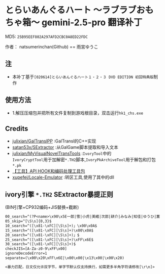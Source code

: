 # とらいあんぐるハート ～ラブラブおもちゃ箱～ gemini-2.5-pro 翻译补丁

MD5: `25B95EEF802A297AFD2CBC0A8ED22FDC`

作者： natsumerinchan(Github) == 雨宮ゆうこ

## 注

- 本补丁基于`[020614]とらいあんぐるハート１・２・３ DVD EDITION 初回特典版`制作

## 使用方法

- 1.解压压缩包并把所有文件复制到游戏根目录，双击运行`hk1_chs.exe`

## Credits

- [julixian/GalTranslPP](https://github.com/julixian/GalTranslPP.git) :GalTransl的C++实现
- [satan53x/SExtractor](https://github.com/satan53x/SExtractor.git) :从GalGame脚本提取和导入文本
- [julixian/MyVisualNovelTransTools](https://github.com/julixian/MyVisualNovelTransTools.git) :`IvoryTool`中的  
`IvoryCryptTool`用于加解密`*.TH2`脚本,`IvoryPkArchiveTool`用于解包和打包`*.pk`
- [【工具】API HOOK和编码处理工具包](https://www.ai2.moe/topic/29225-【工具】api-hook和编码处理工具包)
- [xupefei/Locale-Emulator](https://github.com/xupefei/Locale-Emulator.git) :转区工具,使用了其中的dll

## ivory引擎 `*.TH2` SExtractor暴提正则

(BIN引擎+CP932编码+JIS替换+截断)

```txt
00_search=^(?P<name>\x90\x5E一郎|雪|小虎|美緒|次郎|耕介|みなみ|知佳|ゆうひ|薫|\x90\x5E雪|愛|リスティ|七瀬|瞳|さくら|唯子|いづみ|\x8F\x5C六夜|小鳥|御架月|\x8B\x7C華|ななか|望|裕子|\x8A\x5B|女の人|猫|焼肉屋の親父|店員|？？？|氷那|\x83\x7D\x83\x58\x83\x5E\x81\x5B|ことら|あかげ|黒影|一同|子猫|子供|みみ|バスケ部員達|ぎんめ|さんざし|やまじ|ゆっこ|女の子|ざから|さすけ|医師|ゴマ|柳|みなみ・子供|耕介・\x90\x5E一郎|唯子・美緒|\x90\x5E雪・薫|薫・耕介|審判|哲平|触手|全員|二人|３人)$
05_skip=^[\S\s]{0,3}$
10_search=^([\x81-\xFC][\S\s]+)」\x00\x0A$
15_search=^([\x81-\xFC][\S\s]+)\x00\x0A$
20_search=^([\x81-\xFC][\S\s]+)」$
25_search=^([\x81-\xFC][\S\s]+)\xFF\x6E$
30_search=^([\x81-\xFC][\S\s]+)$
checkJIS=[A-Za-z0-9\xFF\x00]
ignoreDecodeError=1
separate=(\x00\x20\xFF\x6E|\x00\x00|\x13\x00|\x00\x20)

<暴力匹配，日文仅允许双字节，单字节默认仅支持换行，如需更多半角字符请修改[\r\n]>
```
